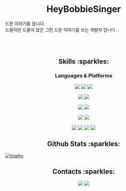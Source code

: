 <h1 align=center>HeyBobbieSinger</h1>

<p align>
드문 이야기를 씁니다.</br>   
드물지만 드물지 않은 그런 드문 이야기를 쓰는 개발자 입니다.
  .<br />
  <br />
 <br />
  <br />
 </p>

<h2 align=center>Skills :sparkles:</h2>
<h3 align=center>Languages & Platforms</h3>

<p align=center>
  <img src="https://img.shields.io/badge/Java-007396?style=for-the-badge&logo=Java&logoColor=white">
  <img src="https://img.shields.io/badge/JavaScript-F7DF1E?style=for-the-badge&logo=JavaScript&logoColor=white">
  <img src="https://img.shields.io/badge/CSS3-1572B6?style=for-the-badge&logo=CSS3&logoColor=white">
</p>
<p align=center>
  <img src="https://img.shields.io/badge/SpringBoot-6DB33F?style=for-the-badge&logo=SpringBoot&logoColor=white">
  <img src="https://img.shields.io/badge/React-61DAFB?style=for-the-badge&logo=React&logoColor=white">
</p>
<p align=center>
  <img src="https://img.shields.io/badge/IntellijIDEA-000000?style=for-the-badge&logo=IntellijIDEA&logoColor=white">
  <img src="https://img.shields.io/badge/VisualStudio-5C2D91?style=for-the-badge&logo=VisualStudio&logoColor=white">
</p>
<p align=center>
  <img src="https://img.shields.io/badge/MariaDB-003545?style=for-the-badge&logo=MariaDB&logoColor=white">
  <img src="https://img.shields.io/badge/MySQL-4479A1?style=for-the-badge&logo=MySQL&logoColor=white">
</p>
<p align=center>
  <img src="https://img.shields.io/badge/AmazonAWS-232F3E?style=for-the-badge&logo=AmazonAWS&logoColor=white">
  <img src="https://img.shields.io/badge/AmazonRDS-527FFF?style=for-the-badge&logo=AmazonRDS&logoColor=white">
  <img src="https://img.shields.io/badge/AmazonEC2-FF9900?style=for-the-badge&logo=AmazonEC2&logoColor=white">
  <img src="https://img.shields.io/badge/AmazonS3-569A31?style=for-the-badge&logo=AmazonS3&logoColor=white">
</p>

<h2 align=center>Github Stats :sparkles:</h2>
  
[![trophy](https://github-profile-trophy.vercel.app/?username=projectmiluju&rank=-C,-?&margin-w=35&column=-1&theme=onedark)](https://github.com/ryo-ma/github-profile-trophy)





<h2 align=center>Contacts :sparkles:</h2>
<div align=center>
  <a href="mailto:project.miluju@gmail.com"><img src="https://img.shields.io/badge/project.miluju@gmail.com-4285F4?style=for-the-badge&logo=Gmail&logoColor=white"></a>
  <a href="https://projectmiluju.github.io/"><img src="https://img.shields.io/badge/Devlog-222222?style=for-the-badge&logo=githubpages&logoColor=white"></a>
</div>

